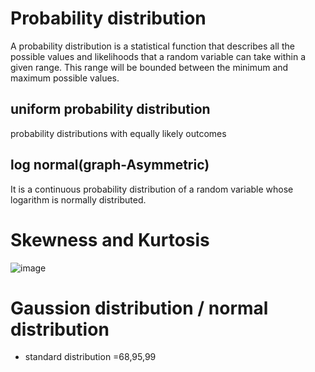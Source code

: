 # Probability distribution
   A probability distribution is a statistical function that describes all the possible values and likelihoods that a random variable can take within a given range. 
  This range will be bounded between the minimum and maximum possible values.
## uniform probability distribution
   probability distributions with equally likely outcomes
## log normal(graph-Asymmetric)
   It is a continuous probability distribution of a random variable whose logarithm is normally distributed.
# Skewness and Kurtosis

![image](https://github.com/user-attachments/assets/a7ec8fc9-3fd0-47fe-a7a7-9a2516d1fba3)

# Gaussion distribution / normal distribution
* standard distribution =68,95,99


